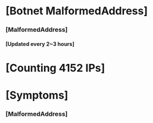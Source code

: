 # [Botnet MalformedAddress]
### [MalformedAddress]
#### [Updated every 2~3 hours]

# [Counting 4152 IPs]

# [Symptoms] 
###   [MalformedAddress]
